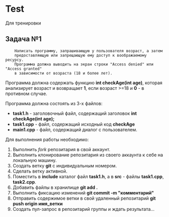 # Test
Для тренировки

## Задача №1

```
    Написать программу, запрашивающую у пользователя возраст, а затем
    предоставляющую или запрещающую ему доступ к воображаемому ресурсу.
    Программа должна выводить на экран строки "Access denied" или "Access granted"
    в зависимости от возраста (18 и более лет).
```

Программа должна содержать функцию **int checkAge(int age)**, которая анализирует возраст
и возвращает **1**, если возраст >=18 и **0** - в противном случае.

Программа должна состоять из 3-х файлов:

- **task1.h** - заголовочный файл, содержащий заголовок **int checkAge(int age);**
- **task1.cpp** - файл, содержащий исходный код **checkAge**
- **main1.cpp** - файл, содержащий диалог с пользователем.

Для выполнения работы необходимо:
1. Выполнить *fork* репозитария в свой аккаунт.
1. Выполнить клонирование репозитария из своего аккаунта к себе на локальную машину.
1. Создать ветку **git** с индивидуальным номером.
1. Сделать ветку активной.
1. Поместить в **include** каталог файл **task1.h**, а в **src** - файлы **task1.cpp**, **task2.cpp**.
1. Добавить файлы в хранилище **git add .**
1. Выполнить фиксацию изменений **git commit -m "комментарий"**
1. Отправить содержимое ветки в свой удаленный репозитарий **git push origin имя_ветки**
1. Создать пул-запрос в репозитарий группы и ждать результата...
